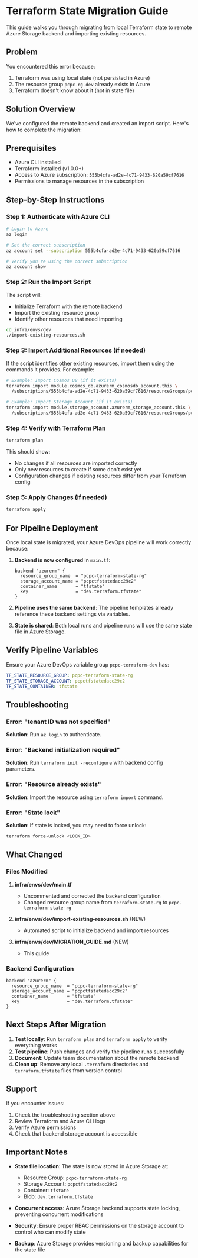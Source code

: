 # Terraform State Migration Guide

This guide walks you through migrating from local Terraform state to remote Azure Storage backend and importing existing resources.

## Problem

You encountered this error because:

1. Terraform was using local state (not persisted in Azure)
2. The resource group `pcpc-rg-dev` already exists in Azure
3. Terraform doesn't know about it (not in state file)

## Solution Overview

We've configured the remote backend and created an import script. Here's how to complete the migration:

## Prerequisites

- Azure CLI installed
- Terraform installed (v1.0.0+)
- Access to Azure subscription: `555b4cfa-ad2e-4c71-9433-620a59cf7616`
- Permissions to manage resources in the subscription

## Step-by-Step Instructions

### Step 1: Authenticate with Azure CLI

```bash
# Login to Azure
az login

# Set the correct subscription
az account set --subscription 555b4cfa-ad2e-4c71-9433-620a59cf7616

# Verify you're using the correct subscription
az account show
```

### Step 2: Run the Import Script

The script will:

- Initialize Terraform with the remote backend
- Import the existing resource group
- Identify other resources that need importing

```bash
cd infra/envs/dev
./import-existing-resources.sh
```

### Step 3: Import Additional Resources (if needed)

If the script identifies other existing resources, import them using the commands it provides. For example:

```bash
# Example: Import Cosmos DB (if it exists)
terraform import module.cosmos_db.azurerm_cosmosdb_account.this \
  /subscriptions/555b4cfa-ad2e-4c71-9433-620a59cf7616/resourceGroups/pcpc-rg-dev/providers/Microsoft.DocumentDB/databaseAccounts/pcpc-cosmos-dev

# Example: Import Storage Account (if it exists)
terraform import module.storage_account.azurerm_storage_account.this \
  /subscriptions/555b4cfa-ad2e-4c71-9433-620a59cf7616/resourceGroups/pcpc-rg-dev/providers/Microsoft.Storage/storageAccounts/pcpcstdev123456
```

### Step 4: Verify with Terraform Plan

```bash
terraform plan
```

This should show:

- No changes if all resources are imported correctly
- Only new resources to create if some don't exist yet
- Configuration changes if existing resources differ from your Terraform config

### Step 5: Apply Changes (if needed)

```bash
terraform apply
```

## For Pipeline Deployment

Once local state is migrated, your Azure DevOps pipeline will work correctly because:

1. **Backend is now configured** in `main.tf`:

   ```hcl
   backend "azurerm" {
     resource_group_name  = "pcpc-terraform-state-rg"
     storage_account_name = "pcpctfstatedacc29c2"
     container_name       = "tfstate"
     key                  = "dev.terraform.tfstate"
   }
   ```

2. **Pipeline uses the same backend**: The pipeline templates already reference these backend settings via variables.

3. **State is shared**: Both local runs and pipeline runs will use the same state file in Azure Storage.

## Verify Pipeline Variables

Ensure your Azure DevOps variable group `pcpc-terraform-dev` has:

```yaml
TF_STATE_RESOURCE_GROUP: pcpc-terraform-state-rg
TF_STATE_STORAGE_ACCOUNT: pcpctfstatedacc29c2
TF_STATE_CONTAINER: tfstate
```

## Troubleshooting

### Error: "tenant ID was not specified"

**Solution**: Run `az login` to authenticate.

### Error: "Backend initialization required"

**Solution**: Run `terraform init -reconfigure` with backend config parameters.

### Error: "Resource already exists"

**Solution**: Import the resource using `terraform import` command.

### Error: "State lock"

**Solution**: If state is locked, you may need to force unlock:

```bash
terraform force-unlock <LOCK_ID>
```

## What Changed

### Files Modified

1. **infra/envs/dev/main.tf**

   - Uncommented and corrected the backend configuration
   - Changed resource group name from `terraform-state-rg` to `pcpc-terraform-state-rg`

2. **infra/envs/dev/import-existing-resources.sh** (NEW)

   - Automated script to initialize backend and import resources

3. **infra/envs/dev/MIGRATION_GUIDE.md** (NEW)
   - This guide

### Backend Configuration

```hcl
backend "azurerm" {
  resource_group_name  = "pcpc-terraform-state-rg"
  storage_account_name = "pcpctfstatedacc29c2"
  container_name       = "tfstate"
  key                  = "dev.terraform.tfstate"
}
```

## Next Steps After Migration

1. **Test locally**: Run `terraform plan` and `terraform apply` to verify everything works
2. **Test pipeline**: Push changes and verify the pipeline runs successfully
3. **Document**: Update team documentation about the remote backend
4. **Clean up**: Remove any local `.terraform` directories and `terraform.tfstate` files from version control

## Support

If you encounter issues:

1. Check the troubleshooting section above
2. Review Terraform and Azure CLI logs
3. Verify Azure permissions
4. Check that backend storage account is accessible

## Important Notes

- **State file location**: The state is now stored in Azure Storage at:

  - Resource Group: `pcpc-terraform-state-rg`
  - Storage Account: `pcpctfstatedacc29c2`
  - Container: `tfstate`
  - Blob: `dev.terraform.tfstate`

- **Concurrent access**: Azure Storage backend supports state locking, preventing concurrent modifications

- **Security**: Ensure proper RBAC permissions on the storage account to control who can modify state

- **Backup**: Azure Storage provides versioning and backup capabilities for the state file
